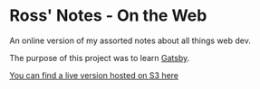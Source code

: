 # Ross' Notes - On the Web

An online version of my assorted notes about all things web dev.

The purpose of this project was to learn [Gatsby](https://www.gatsbyjs.org/).

[You can find a live version hosted on S3 here](https://d2zkjkmvqm13rb.cloudfront.net/)
